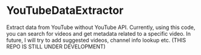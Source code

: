 # YouTubeDataExtractor
Extract data from YouTube without YouTube API. Currently, using this code, you can search for videos and get metadata related to a specific video. In future, I will try to add suggested videos, channel info lookup etc.
(THIS REPO IS STILL UNDER DEVELOPMENT)
